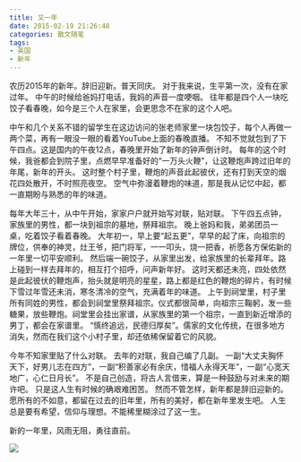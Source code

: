 ```yaml
---
title: 又一年
date: 2015-02-19 21:26:48
categories: 散文随笔
tags:
- 英国
- 新年
---
```


农历2015年的新年。辞旧迎新。普天同庆。
对于我来说，生平第一次，没有在家过年。
中午的时候给爸妈打电话，我妈的声音一度哽咽。
往年都是四个人一块吃饺子看春晚，如今是三个人在家里，会更思念不在家的这个人吧。

中午和几个关系不错的留学生在这边访问的张老师家里一块包饺子，每个人再做一两个菜，再有一眼没一眼的看着YouTube上面的春晚直播。
不知不觉就包到了下午四点。这是国内的午夜12点，春晚里开始了新年的钟声倒计时。
每年的这个时候，我爸都会到院子里，点燃早早准备好的“一万头火鞭”，让这鞭炮声跨过旧年的年尾，新年的开头。
这时整个村子里，鞭炮的声音此起彼伏，还有打到天空的烟花四处散开，不时照亮夜空。
空气中弥漫着鞭炮的味道，那是我从记忆中起，都一直期盼与熟悉的年的味道。

每年大年三十，从中午开始，家家户户就开始写对联，贴对联。
下午四五点钟，家族里的男性，都一块到祖宗的墓地，祭拜祖宗。
晚上爸妈和我，弟弟团员一桌，吃着饺子看着春晚。
大年初一，早上要“起五更”，早早的起了床，向祖宗的牌位，供奉的神灵，灶王爷，把门将军，一一叩头，烧一把香，祈愿各方保佑新的一年里一切平安顺利。
然后端一碗饺子，从家里出发，给家族里的长辈拜年。路上碰到一样去拜年的，相互打个招呼，问声新年好。
这时天都还未亮，四处依然是此起彼伏的鞭炮声，抬头就是明亮的星星，路上都是红色的鞭炮的碎片，有时候下雪过年雪还未消，寒冬清冷的空气，充满着年的味道。
上午到祠堂里，村子里所有同姓的男性，都会到祠堂里祭拜祖宗。仪式都很简单，向祖宗三鞠躬，发一些糖果，放些鞭炮。祠堂里会挂出家谱，从家族里的第一个祖宗，一直到新近增添的男丁，都会在家谱里。
“慎终追远，民德归厚矣”。儒家的文化传统，在很多地方消失，然而在我们这个小村子里，却还依稀保留着它的风貌。

今年不知家里贴了什么对联。
去年的对联，我自己编了几副。
一副“大丈夫胸怀天下，好男儿志在四方”，一副“积善家必有余庆，惜福人永得天年”，一副“心宽天地广，心仁日月长”。
不是自己创造，将古人言借来，算是一种鼓励与对未来的期许吧。
只是这人生有时候的确艰难困苦。
然而不管怎样，新年都是辞旧迎新的。愿所有的不如意，都留在过去的旧年里，所有的美好，都在新年里发生吧。
人生总是要有希望，信仰与理想。不能稀里糊涂过了这一生。

新的一年里，风雨无阻，勇往直前。

![](舞龙狮.jpg)